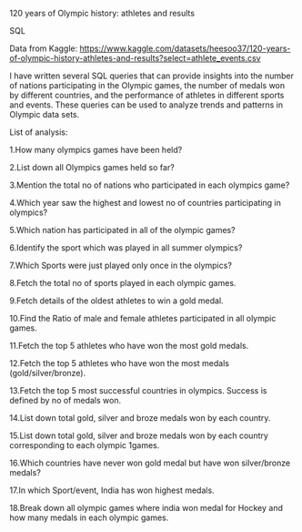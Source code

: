 120 years of Olympic history: athletes and results

SQL

Data from Kaggle: https://www.kaggle.com/datasets/heesoo37/120-years-of-olympic-history-athletes-and-results?select=athlete_events.csv

I have written several SQL queries that can provide insights into the number of nations participating in the Olympic games, the number of medals won by different countries, and the performance of athletes in different sports and events. These queries can be used to analyze trends and patterns in Olympic data sets. 

List of analysis:

1.How many olympics games have been held?

2.List down all Olympics games held so far?

3.Mention the total no of nations who participated in each olympics game?

4.Which year saw the highest and lowest no of countries participating in olympics?

5.Which nation has participated in all of the olympic games?

6.Identify the sport which was played in all summer olympics?

7.Which Sports were just played only once in the olympics?

8.Fetch the total no of sports played in each olympic games.

9.Fetch details of the oldest athletes to win a gold medal.

10.Find the Ratio of male and female athletes participated in all olympic games.

11.Fetch the top 5 athletes who have won the most gold medals.

12.Fetch the top 5 athletes who have won the most medals (gold/silver/bronze).

13.Fetch the top 5 most successful countries in olympics. Success is defined by no of medals won.

14.List down total gold, silver and broze medals won by each country.

15.List down total gold, silver and broze medals won by each country corresponding to each olympic 1games.

16.Which countries have never won gold medal but have won silver/bronze medals?

17.In which Sport/event, India has won highest medals.

18.Break down all olympic games where india won medal for Hockey and how many medals in each olympic games.
